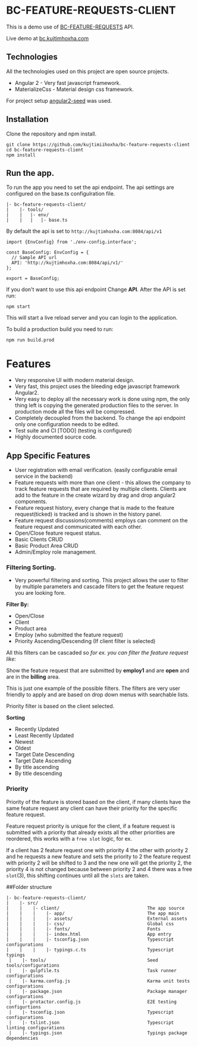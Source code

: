 # BC-FEATURE-REQUESTS-CLIENT

This is a demo use of [BC-FEATURE-REQUESTS](https://github.com/kujtimiihoxha/bc-feature-requests) API.

Live demo at [bc.kujtimhoxha.com](http://bc.kujtimhoxha.com)

## Technologies
All the technologies used on this project are open source projects.

 - Angular 2 - Very fast javascript framework.
 - MaterializeCss - Material design css framework.
 
 For project setup [angular2-seed](https://github.com/mgechev/angular2-seed) was used.
 
## Installation
 Clone the repository and npm install.
 ```
 git clone https://github.com/kujtimiihoxha/bc-feature-requests-client
 cd bc-feature-requests-client
 npm install
 ```

## Run the app.
 To run the app you need to set the api endpoint.
 The api settings are configured on the base.ts configulration file.
 ```
 |- bc-feature-requests-client/
 |    |- tools/
 |    |   |- env/
 |    |   |   |- base.ts
 ```
 
 By default the api is set to ```http://kujtimhoxha.com:8084/api/v1```
 ```
 import {EnvConfig} from './env-config.interface';
 
 const BaseConfig: EnvConfig = {
   // Sample API url
   API: 'http://kujtimhoxha.com:8084/api/v1/'
 };
 
 export = BaseConfig;
 
 ```
 
 If you don't want to use this api endpoint Change **API**.
 After the API is set run:
 
 ```
 npm start
 ```
 This will start a live reload server and you can login to the application.
 
 To build a production build you need to run:
 ```
 npm run build.prod
 ```
# Features
- Very responsive UI with modern material design.
- Very fast, this project uses the bleeding edge javascript framework Angular2.
- Very easy to deploy all the necessary work is done using npm, the only thing left is copying the generated production files to the server. In production mode all the files will be compressed.
- Completely decoupled from the backend. To change the api endpoint only one configuration needs to be edited.
- Test suite and CI [TODO] (testing is configured)
- Highly documented source code.

## App Specific Features
- User registration with email verification. (easily configurable email service in the backend)
- Feature requests with more than one client - this allows the company to track feature requests
that are required by multiple clients. Clients are add to the feature in the create wizard by drag and drop angular2 components.
- Feature request history, every change that is made to the feature request(ticked) is tracked and is shown in the history panel.
- Feature request discussions(comments) employs can comment on the feature request and communicated with each other.
- Open/Close feature request status.
- Basic Clients CRUD
- Basic Product Area CRUD
- Admin/Employ role management.

### Filtering Sorting.
- Very powerful filtering and sorting.
This project allows the user to filter by multiple parameters and cascade filters to get the feature request you are looking fore.
 
**Filter By:**
   - Open/Close
   - Client
   - Product area
   - Employ (who submitted the feature request)
   - Priority Ascending/Descending (If client filter is selected)

All this filters can be cascaded so _for ex. you can filter the feature request like:_

Show the feature request that are submitted by **employ1** and are **open** and are in the **billing** area.

This is just one example of the possible filters. The filters are very user friendly to apply and are based on drop down menus with searchable lists.

Priority filter is based on the client selected.

**Sorting**
  
 - Recently Updated
 - Least Recently Updated
 - Newest
 - Oldest
 - Target Date Descending
 - Target Date Ascending
 - By title ascending
 - By title descending
 
### Priority
Priority of the feature is stored based on the client, if many clients have the same feature request any client can have their priority for the specific feature request.

Feature request priority is unique for the client, if a feature request is submitted with a priority that already exists all the other priorities are reordered, this works with a ``free slot`` logic, for ex.

If a client has 2 feature request  one with priority 4 the other with priority 2 and he requests a new feature and sets the priority to 2 the feature request with priority 2 will be shifted to 3 and the new one will get the priority 2, the priority 4 is not changed because
between priority 2 and 4 there was a free ``slot``(3), this shifting continues until all the ``slots``  are taken.


##Folder structure
 ```
 |- bc-feature-requests-client/
 |    |- src/                               
 |    |    |- client/                                 The app source
 |    |    |    |- app/                               The app main
 |    |    |    |- assets/                            External assets
 |    |    |    |- css/                               Global css
 |    |    |    |- fonts/                             Fonts
 |    |    |    |- index.html                         App entry
 |    |    |    |- tsconfig.json                      Typescript configurations
 |    |    |    |- typings.c.ts                       Typescript typings
  |    |- tools/                                      Seed tools/configurations 
  |    |- gulpfile.ts                                 Task runner configurations
  |    |- karma.config.js                             Karma unit tests configurations
  |    |- package.json                                Package manager configurations
  |    |- protactor.config.js                         E2E testing configurtions
  |    |- tsconfig.json                               Typescript configurations
  |    |- tslint.json                                 Typescript linting configurations
  |    |- typings.json                                Typings package dependencies
```

